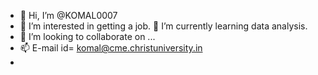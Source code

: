 - 👋 Hi, I’m @KOMAL0007
- 👀 I’m interested in getting a job.
  🌱 I’m currently learning data analysis.
- 💞️ I’m looking to collaborate on ...
- 📫 E-mail id= komal@cme.christuniversity.in
- 

<!---
KOMAL0007/KOMAL0007 is a ✨ special ✨ repository because its `README.md` (this file) appears on your GitHub profile.
You can click the Preview link to take a look at your changes.
--->
